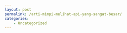 ```yaml
---
layout: post
permalink: /arti-mimpi-melihat-api-yang-sangat-besar/
categories:
    - Uncategorized
---
```


